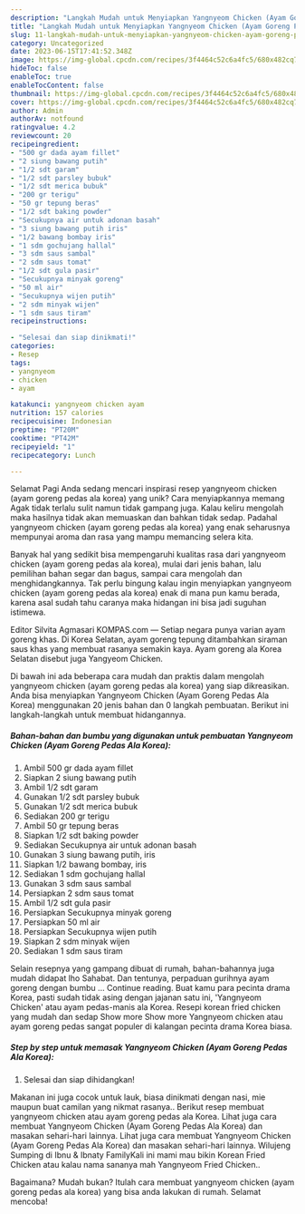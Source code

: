 ```yaml
---
description: "Langkah Mudah untuk Menyiapkan Yangnyeom Chicken (Ayam Goreng Pedas Ala Korea) yang Lezat Sekali, Lezat"
title: "Langkah Mudah untuk Menyiapkan Yangnyeom Chicken (Ayam Goreng Pedas Ala Korea) yang Lezat Sekali, Lezat"
slug: 11-langkah-mudah-untuk-menyiapkan-yangnyeom-chicken-ayam-goreng-pedas-ala-korea-yang-lezat-sekali-lezat
category: Uncategorized
date: 2023-06-15T17:41:52.348Z
image: https://img-global.cpcdn.com/recipes/3f4464c52c6a4fc5/680x482cq70/yangnyeom-chicken-ayam-goreng-pedas-ala-korea-foto-resep-utama.jpg
hideToc: false
enableToc: true
enableTocContent: false
thumbnail: https://img-global.cpcdn.com/recipes/3f4464c52c6a4fc5/680x482cq70/yangnyeom-chicken-ayam-goreng-pedas-ala-korea-foto-resep-utama.jpg
cover: https://img-global.cpcdn.com/recipes/3f4464c52c6a4fc5/680x482cq70/yangnyeom-chicken-ayam-goreng-pedas-ala-korea-foto-resep-utama.jpg
author: Admin
authorAv: notfound
ratingvalue: 4.2
reviewcount: 20
recipeingredient:
- "500 gr dada ayam fillet"
- "2 siung bawang putih"
- "1/2 sdt garam"
- "1/2 sdt parsley bubuk"
- "1/2 sdt merica bubuk"
- "200 gr terigu"
- "50 gr tepung beras"
- "1/2 sdt baking powder"
- "Secukupnya air untuk adonan basah"
- "3 siung bawang putih iris"
- "1/2 bawang bombay iris"
- "1 sdm gochujang hallal"
- "3 sdm saus sambal"
- "2 sdm saus tomat"
- "1/2 sdt gula pasir"
- "Secukupnya minyak goreng"
- "50 ml air"
- "Secukupnya wijen putih"
- "2 sdm minyak wijen"
- "1 sdm saus tiram"
recipeinstructions:

- "Selesai dan siap dinikmati!"
categories:
- Resep
tags:
- yangnyeom
- chicken
- ayam

katakunci: yangnyeom chicken ayam 
nutrition: 157 calories
recipecuisine: Indonesian
preptime: "PT20M"
cooktime: "PT42M"
recipeyield: "1"
recipecategory: Lunch

---
```



Selamat Pagi Anda sedang mencari inspirasi resep yangnyeom chicken (ayam goreng pedas ala korea) yang unik? Cara menyiapkannya memang Agak tidak terlalu sulit namun tidak gampang juga. Kalau keliru mengolah maka hasilnya tidak akan memuaskan dan bahkan tidak sedap. Padahal yangnyeom chicken (ayam goreng pedas ala korea) yang enak seharusnya mempunyai aroma dan rasa yang mampu memancing selera kita.


Banyak hal yang sedikit bisa mempengaruhi kualitas rasa dari yangnyeom chicken (ayam goreng pedas ala korea), mulai dari jenis bahan, lalu pemilihan bahan segar dan bagus, sampai cara mengolah dan menghidangkannya. Tak perlu bingung kalau ingin menyiapkan yangnyeom chicken (ayam goreng pedas ala korea) enak di mana pun kamu berada, karena asal sudah tahu caranya maka hidangan ini bisa jadi suguhan istimewa.

Editor Silvita Agmasari KOMPAS.com — Setiap negara punya varian ayam goreng khas. Di Korea Selatan, ayam goreng tepung ditambahkan siraman saus khas yang membuat rasanya semakin kaya. Ayam goreng ala Korea Selatan disebut juga Yangyeom Chicken.


Di bawah ini ada beberapa cara mudah dan praktis dalam mengolah yangnyeom chicken (ayam goreng pedas ala korea) yang siap dikreasikan. Anda bisa menyiapkan Yangnyeom Chicken (Ayam Goreng Pedas Ala Korea) menggunakan 20 jenis bahan dan 0 langkah pembuatan. Berikut ini langkah-langkah untuk membuat hidangannya.

<!--inarticleads1-->

##### Bahan-bahan dan bumbu yang digunakan untuk pembuatan Yangnyeom Chicken (Ayam Goreng Pedas Ala Korea):

1. Ambil 500 gr dada ayam fillet
1. Siapkan 2 siung bawang putih
1. Ambil 1/2 sdt garam
1. Gunakan 1/2 sdt parsley bubuk
1. Gunakan 1/2 sdt merica bubuk
1. Sediakan 200 gr terigu
1. Ambil 50 gr tepung beras
1. Siapkan 1/2 sdt baking powder
1. Sediakan Secukupnya air untuk adonan basah
1. Gunakan 3 siung bawang putih, iris
1. Siapkan 1/2 bawang bombay, iris
1. Sediakan 1 sdm gochujang hallal
1. Gunakan 3 sdm saus sambal
1. Persiapkan 2 sdm saus tomat
1. Ambil 1/2 sdt gula pasir
1. Persiapkan Secukupnya minyak goreng
1. Persiapkan 50 ml air
1. Persiapkan Secukupnya wijen putih
1. Siapkan 2 sdm minyak wijen
1. Sediakan 1 sdm saus tiram


Selain resepnya yang gampang dibuat di rumah, bahan-bahannya juga mudah didapat lho Sahabat. Dan tentunya, perpaduan gurihnya ayam goreng dengan bumbu … Continue reading. Buat kamu para pecinta drama Korea, pasti sudah tidak asing dengan jajanan satu ini, &#39;Yangnyeom Chicken&#39; atau ayam pedas-manis ala Korea. Resepi korean fried chicken yang mudah dan sedap Show more Show more Yangnyeom chicken atau ayam goreng pedas sangat populer di kalangan pecinta drama Korea biasa. 

<!--inarticleads2-->

##### Step by step untuk memasak Yangnyeom Chicken (Ayam Goreng Pedas Ala Korea):


1. Selesai dan siap dihidangkan!

Makanan ini juga cocok untuk lauk, biasa dinikmati dengan nasi, mie maupun buat camilan yang nikmat rasanya.. Berikut resep membuat yangnyeom chicken atau ayam goreng pedas ala Korea. Lihat juga cara membuat Yangnyeom Chicken (Ayam Goreng Pedas Ala Korea) dan masakan sehari-hari lainnya. Lihat juga cara membuat Yangnyeom Chicken (Ayam Goreng Pedas Ala Korea) dan masakan sehari-hari lainnya. Wilujeng Sumping di Ibnu &amp; Ibnaty FamilyKali ini mami mau bikin Korean Fried Chicken atau kalau nama sananya mah Yangnyeom Fried Chicken.. 

Bagaimana? Mudah bukan? Itulah cara membuat yangnyeom chicken (ayam goreng pedas ala korea) yang bisa anda lakukan di rumah. Selamat mencoba!
